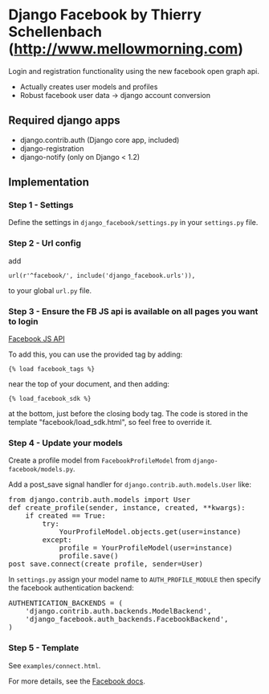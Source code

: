 # Django Facebook by Thierry Schellenbach (http://www.mellowmorning.com)

Login and registration functionality using the new facebook open graph api.

* Actually creates user models and profiles
* Robust facebook user data -> django account conversion

## Required django apps

* django.contrib.auth (Django core app, included)
* django-registration
* django-notify (only on Django < 1.2)

## Implementation

### Step 1 - Settings

Define the settings in `django_facebook/settings.py` in your `settings.py` file.

### Step 2 - Url config

add

    url(r'^facebook/', include('django_facebook.urls')),

to your global `url.py` file.

### Step 3 - Ensure the FB JS api is available on all pages you want to login

[Facebook JS API](http://developers.facebook.com/docs/reference/javascript/)

To add this, you can use the provided tag by adding:

    {% load facebook_tags %}

near the top of your document, and then adding:

    {% load_facebook_sdk %}

at the bottom, just before the closing body tag. The code is stored in the template
"facebook/load_sdk.html", so feel free to override it.

### Step 4 - Update your models

Create a profile model from `FacebookProfileModel` from `django-facebook/models.py`.

Add a post_save signal handler for `django.contrib.auth.models.User` like:

<pre>
from django.contrib.auth.models import User
def create_profile(sender, instance, created, **kwargs):
    if created == True:
        try:
            YourProfileModel.objects.get(user=instance)
        except:
            profile = YourProfileModel(user=instance)
            profile.save()
post_save.connect(create_profile, sender=User)
</pre>

In `settings.py` assign your model name to `AUTH_PROFILE_MODULE` then specify the
facebook authentication backend:

<pre>
AUTHENTICATION_BACKENDS = (
    'django.contrib.auth.backends.ModelBackend',
    'django_facebook.auth_backends.FacebookBackend',
)
</pre>

### Step 5 - Template

See `examples/connect.html`.

For more details, see the [Facebook docs](http://developers.facebook.com/docs/).
